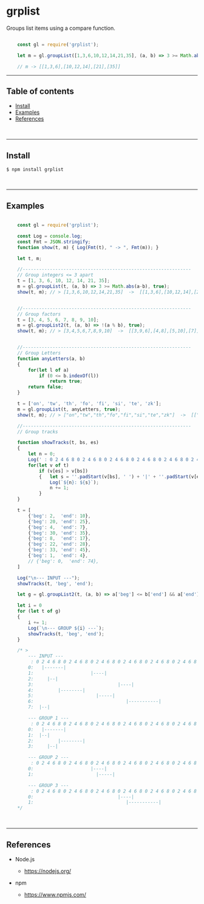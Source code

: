 
# grplist

Groups list items using a compare function.

``` javascript

    const gl = require('grplist');

    let m = gl.groupList([1,3,6,10,12,14,21,35], (a, b) => 3 >= Math.abs(a-b), true);

    // m -> [[1,3,6],[10,12,14],[21],[35]]

```

---------------------------------------------------------------------
## Table of contents

* [Install](#install)
* [Examples](#examples)
* [References](#references)

&nbsp;

---------------------------------------------------------------------
## Install

    $ npm install grplist

&nbsp;


---------------------------------------------------------------------
## Examples

``` javascript

    const gl = require('grplist');

    const Log = console.log;
    const Fmt = JSON.stringify;
    function show(t, m) { Log(Fmt(t), " -> ", Fmt(m)); }

    let t, m;

    //--------------------------------------------------------------
    // Group integers <= 3 apart
    t = [1, 3, 6, 10, 12, 14, 21, 35];
    m = gl.groupList(t, (a, b) => 3 >= Math.abs(a-b), true);
    show(t, m); // > [1,3,6,10,12,14,21,35]  ->  [[1,3,6],[10,12,14],[21],[35]]


    //--------------------------------------------------------------
    // Group factors
    t = [3, 4, 5, 6, 7, 8, 9, 10];
    m = gl.groupList2(t, (a, b) => !(a % b), true);
    show(t, m); // > [3,4,5,6,7,8,9,10]  ->  [[3,9,6],[4,8],[5,10],[7]]


    //--------------------------------------------------------------
    // Group Letters
    function anyLetters(a, b)
    {
        for(let l of a)
            if (0 <= b.indexOf(l))
                return true;
        return false;
    }

    t = ['on', 'tw', 'th', 'fo', 'fi', 'si', 'te', 'zk'];
    m = gl.groupList(t, anyLetters, true);
    show(t, m); // > ["on","tw","th","fo","fi","si","te","zk"]  ->  [["on","fo","fi","si"],["tw","th","te"],["zk"]]

    //--------------------------------------------------------------
    // Group tracks

    function showTracks(t, bs, es)
    {
        let n = 0;
        Log(' : 0 2 4 6 8 0 2 4 6 8 0 2 4 6 8 0 2 4 6 8 0 2 4 6 8 0 2 4 6 8');
        for(let v of t)
            if (v[es] > v[bs])
            {   let s = ''.padStart(v[bs], ' ') + '|' + ''.padStart(v[es] - v[bs] - 1, '-') + '|';
                Log(`${n}: ${s}`);
                n += 1;
            }
    }

    t = [
        {'beg': 2,  'end': 10},
        {'beg': 20, 'end': 25},
        {'beg': 4,  'end': 7},
        {'beg': 30, 'end': 35},
        {'beg': 8,  'end': 17},
        {'beg': 22, 'end': 28},
        {'beg': 33, 'end': 45},
        {'beg': 1,  'end': 4},
        // {'beg': 0,  'end': 74},
    ]

    Log("\n--- INPUT ---");
    showTracks(t, 'beg', 'end');

    let g = gl.groupList2(t, (a, b) => a['beg'] <= b['end'] && a['end'] >= b['beg'], true);

    let i = 0
    for (let t of g)
    {
        i += 1;
        Log(`\n--- GROUP ${i} ---`);
        showTracks(t, 'beg', 'end');
    }

    /* >
        --- INPUT ---
         : 0 2 4 6 8 0 2 4 6 8 0 2 4 6 8 0 2 4 6 8 0 2 4 6 8 0 2 4 6 8
        0:   |-------|
        1:                     |----|
        2:     |--|
        3:                               |----|
        4:         |--------|
        5:                       |-----|
        6:                                  |-----------|
        7:  |--|

        --- GROUP 1 ---
         : 0 2 4 6 8 0 2 4 6 8 0 2 4 6 8 0 2 4 6 8 0 2 4 6 8 0 2 4 6 8
        0:   |-------|
        1:  |--|
        2:         |--------|
        3:     |--|

        --- GROUP 2 ---
         : 0 2 4 6 8 0 2 4 6 8 0 2 4 6 8 0 2 4 6 8 0 2 4 6 8 0 2 4 6 8
        0:                     |----|
        1:                       |-----|

        --- GROUP 3 ---
         : 0 2 4 6 8 0 2 4 6 8 0 2 4 6 8 0 2 4 6 8 0 2 4 6 8 0 2 4 6 8
        0:                               |----|
        1:                                  |-----------|
    */
```

&nbsp;


---------------------------------------------------------------------
## References

- Node.js
    - https://nodejs.org/

- npm
    - https://www.npmjs.com/

